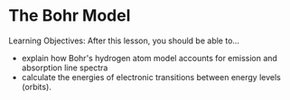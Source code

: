 # The Bohr Model

Learning Objectives: After this lesson, you should be able to…

* explain how Bohr's hydrogen atom model accounts for emission and absorption line spectra
* calculate the energies of electronic transitions between energy levels (orbits).


